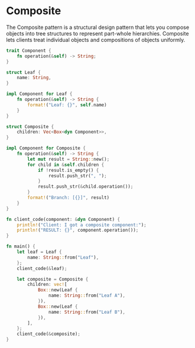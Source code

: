 # Composite

The Composite pattern is a structural design pattern that lets you compose objects into tree structures to represent part-whole hierarchies. Composite lets clients treat individual objects and compositions of objects uniformly.

```rust
trait Component {
    fn operation(&self) -> String;
}

struct Leaf {
    name: String,
}

impl Component for Leaf {
    fn operation(&self) -> String {
        format!("Leaf: {}", self.name)
    }
}

struct Composite {
    children: Vec<Box<dyn Component>>,
}

impl Component for Composite {
    fn operation(&self) -> String {
        let mut result = String::new();
        for child in &self.children {
            if !result.is_empty() {
                result.push_str(", ");
            }
            result.push_str(&child.operation());
        }
        format!("Branch: [{}]", result)
    }
}

fn client_code(component: &dyn Component) {
    println!("Client: I got a composite component:");
    println!("RESULT: {}", component.operation());
}

fn main() {
    let leaf = Leaf {
        name: String::from("Leaf"),
    };
    client_code(&leaf);

    let composite = Composite {
        children: vec![
            Box::new(Leaf {
                name: String::from("Leaf A"),
            }),
            Box::new(Leaf {
                name: String::from("Leaf B"),
            }),
        ],
    };
    client_code(&composite);
}
```
